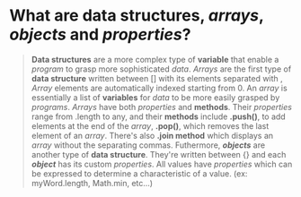 # What are **data structures**, _arrays_, **_objects_** and _properties_?
>**Data structures** are a more complex type of **variable** that enable a _program_ to grasp more sophisticated _data_. _Arrays_ are the first type of **data structure** written between [] with its elements separated with , _Array_ elements are automatically indexed starting from 0. An _array_ is essentially a list of **variables** for _data_ to be more easily grasped by _programs_. _Arrays_ have both _properties_ and **methods**. Their _properties_ range from .length to any, and their **methods** include **.push()**, to add elements at the end of the _array_, **.pop()**, which removes the last element of an _array_. There's also **.join method** which displays an _array_ without the separating commas. Futhermore, **_objects_** are another type of **data structure**. They're written between {} and each **_object_** has  its custom _properties_. All values have _properties_ which can be expressed to determine a characteristic of a value. (ex: myWord.length, Math.min, etc...)
> ##  
